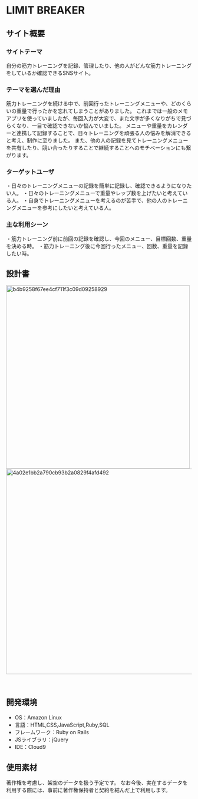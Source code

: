 # LIMIT BREAKER

## サイト概要
### サイトテーマ
自分の筋力トレーニングを記録、管理したり、他の人がどんな筋力トレーニングをしているか確認できるSNSサイト。

### テーマを選んだ理由
筋力トレーニングを続ける中で、前回行ったトレーニングメニューや、どのくらいの重量で行ったかを忘れてしまうことがありました。
これまでは一般のメモアプリを使っていましたが、毎回入力が大変で、また文字が多くなりがちで見づらくなり、一目で確認できないか悩んでいました。
メニューや重量をカレンダーと連携して記録することで、日々トレーニングを頑張る人の悩みを解消できると考え、制作に至りました。
また、他の人の記録を見てトレーニングメニューを共有したり、競い合ったりすることで継続することへのモチベーションにも繋がります。

### ターゲットユーザ
・日々のトレーニングメニューの記録を簡単に記録し、確認できるようになりたい人。
・日々のトレーニングメニューで重量やレップ数を上げたいと考えている人。
・自身でトレーニングメニューを考えるのが苦手で、他の人のトレーニングメニューを参考にしたいと考えている人。

### 主な利用シーン
・筋力トレーニング前に前回の記録を確認し、今回のメニュー、目標回数、重量を決める時。
・筋力トレーニング後に今回行ったメニュー、回数、重量を記録したい時。
​
## 設計書
<img width="498" alt="b4b9258f67ee4cf711f3c09d09258929" src="https://github.com/user-attachments/assets/9dc43a7d-3f13-4299-b59d-60375c77d6b8">
<img width="558" alt="4a02e1bb2a790cb93b2a0829f4afd492" src="https://github.com/user-attachments/assets/16819029-d05b-4b97-b7df-1569f5a4274d">

​
## 開発環境
- OS：Amazon Linux
- 言語：HTML,CSS,JavaScript,Ruby,SQL
- フレームワーク：Ruby on Rails
- JSライブラリ：jQuery
- IDE：Cloud9
​
## 使用素材
著作権を考慮し、架空のデータを扱う予定です。
なお今後、実在するデータを利用する際には、事前に著作権保持者と契約を結んだ上で利用します。